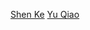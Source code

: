 ﻿<a href="personal_page.html?name=ShenKe">Shen Ke</a>
<a href="personal_page.html?name=YuQiao">Yu Qiao</a>